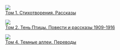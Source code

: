 ![](/books/prose_rus_classic/Иван%20Алексеевич%20Бунин/Том%201.%20Стихотворения.%20Рассказы.jpg)  
[Том 1. Стихотворения. Рассказы](/books/prose_rus_classic/Иван%20Алексеевич%20Бунин/Том%201.%20Стихотворения.%20Рассказы)

![](/books/prose_rus_classic/Иван%20Алексеевич%20Бунин/Том%202.%20Тень%20Птицы.%20Повести%20и%20рассказы%201909-1916.jpg)  
[Том 2. Тень Птицы. Повести и рассказы 1909-1916](/books/prose_rus_classic/Иван%20Алексеевич%20Бунин/Том%202.%20Тень%20Птицы.%20Повести%20и%20рассказы%201909-1916)

![](/books/prose_rus_classic/Иван%20Алексеевич%20Бунин/Том%204.%20Темные%20аллеи.%20Переводы.jpg)  
[Том 4. Темные аллеи. Переводы](/books/prose_rus_classic/Иван%20Алексеевич%20Бунин/Том%204.%20Темные%20аллеи.%20Переводы)
